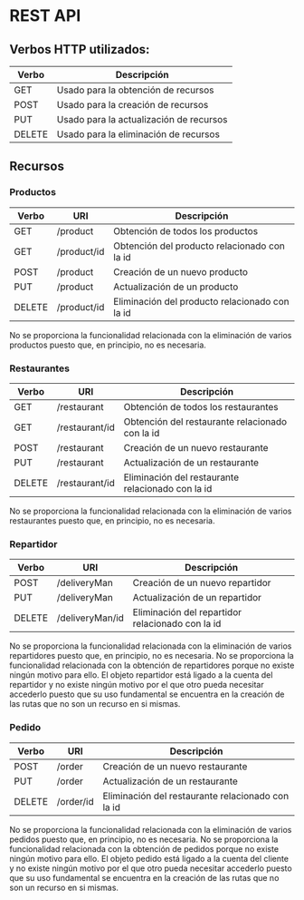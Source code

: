 # REST API

## Verbos HTTP utilizados:

| Verbo	| Descripción	|
|---	|---		|
| GET	| Usado para la obtención de recursos	|
| POST	| Usado para la creación de recursos	|
| PUT	| Usado para la actualización de recursos|
| DELETE| Usado para la eliminación de recursos	|

## Recursos

### Productos

| Verbo	| URI		| Descripción						|
| ---	| ---		| ---							|
| GET	| /product	| Obtención de todos los productos			|
| GET	| /product/id	| Obtención del producto relacionado con la id		|
| POST	| /product	| Creación de un nuevo producto				|
| PUT	| /product	| Actualización de un producto				|
| DELETE| /product/id	| Eliminación del producto relacionado con la id	|

No se proporciona la funcionalidad relacionada con la eliminación de varios productos puesto que, en principio, no es necesaria.


### Restaurantes

| Verbo	| URI		| Descripción						|
| ---	| ---		| ---							|
| GET	| /restaurant	| Obtención de todos los restaurantes			|
| GET	| /restaurant/id| Obtención del restaurante relacionado con la id	|
| POST	| /restaurant	| Creación de un nuevo restaurante			|
| PUT	| /restaurant	| Actualización de un restaurante			|
| DELETE| /restaurant/id| Eliminación del restaurante relacionado con la id	|

No se proporciona la funcionalidad relacionada con la eliminación de varios restaurantes puesto que, en principio, no es necesaria.


### Repartidor

| Verbo	| URI			| Descripción						|
| ---	| ---			| ---							|
| POST	| /deliveryMan		| Creación de un nuevo repartidor			|
| PUT	| /deliveryMan		| Actualización de un repartidor			|
| DELETE| /deliveryMan/id	| Eliminación del repartidor relacionado con la id	|

No se proporciona la funcionalidad relacionada con la eliminación de varios repartidores puesto que, en principio, no es necesaria.
No se proporciona la funcionalidad relacionada con la obtención de repartidores porque no existe ningún motivo para ello. El objeto repartidor está ligado a la cuenta del repartidor y no existe ningún motivo por el que otro pueda necesitar accederlo puesto que su uso fundamental se encuentra en la creación de las rutas que no son un recurso en si mismas.


### Pedido

| Verbo	| URI		| Descripción						|
| ---	| ---		| ---							|
| POST	| /order	| Creación de un nuevo restaurante			|
| PUT	| /order	| Actualización de un restaurante			|
| DELETE| /order/id	| Eliminación del restaurante relacionado con la id	|

No se proporciona la funcionalidad relacionada con la eliminación de varios pedidos puesto que, en principio, no es necesaria.
No se proporciona la funcionalidad relacionada con la obtención de pedidos porque no existe ningún motivo para ello. El objeto pedido está ligado a la cuenta del cliente y no existe ningún motivo por el que otro pueda necesitar accederlo puesto que su uso fundamental se encuentra en la creación de las rutas que no son un recurso en si mismas.

